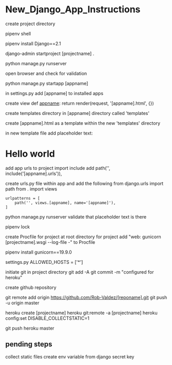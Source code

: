 # New_Django_App_Instructions

create project directory

pipenv shell

pipenv install Django==2.1

django-admin startproject [projectname] .

python manage.py runserver

open browser and check for validation

python manage.py startapp [appname]

in settings.py add [appname] to installed apps

create view
def [appname](request):
    return render(request, '[appname].html', {})

create templates directory in [appname] directory called 'templates'

create [appname].html as a template within the new 'templates' directory

in new template file add placeholder text: <h1>Hello world</h1>

add app urls to project
import include
add 
path('', include('[appname].urls')),

create urls.py file within app and add the following
    from django.urls import path
    from . import views

    urlpatterns = [
        path('', views.[appname], name='[appname]'),
    ]

python manage.py runserver
validate that placeholder text is there

pipenv lock

create Procfile for project at root directory for project
add "web: gunicorn [projectname].wsgi --log-file -" to Procfile

pipenv install gunicorn==19.9.0

settings.py
ALLOWED_HOSTS = ['*']

initiate git in project directory
git add -A
git commit -m "configured for heroku"

create github repository

git remote add origin https://github.com/Rob-Valdez/[reponame].git
git push -u origin master

heroku create [projectname]
heroku git:remote -a [projectname]
heroku config:set DISABLE_COLLECTSTATIC=1

git push heroku master

## pending steps
collect static files
create env variable from django secret key
